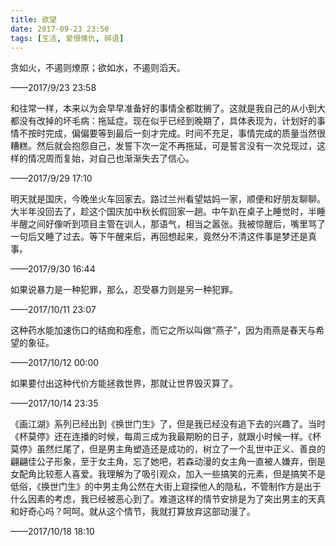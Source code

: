 ```yaml
---
title: 欲望
date: 2017-09-23 23:50
tags: [生活, 爱恨情仇, 碎语]
---
```


贪如火，不遏则燎原；欲如水，不遏则滔天。


<!--more-->


——2017/9/23 23:58

和往常一样，本来以为会早早准备好的事情全都耽搁了。这就是我自己的从小到大都没有改掉的坏毛病：拖延症。现在似乎已经到晚期了，具体表现为，计划好的事情不按时完成，偏偏要等到最后一刻才完成。时间不充足，事情完成的质量当然很糟糕。然后就会抱怨自己，发誓下次一定不再拖延，可是誓言没有一次兑现过，这样的情况周而复始，对自己也渐渐失去了信心。

——2017/9/29 17:10

明天就是国庆，今晚坐火车回家去。路过兰州看望姑妈一家，顺便和好朋友聊聊。大半年没回去了，趁这个国庆加中秋长假回家一趟。中午趴在桌子上睡觉时，半睡半醒之间好像听到项目主管在训人，那语气，相当之嚣张。我被惊醒后，嘴里骂了一句后又睡了过去。等下午醒来后，再回想起来，竟然分不清这件事是梦还是真事。

——2017/9/30 16:44

如果说暴力是一种犯罪，那么，忍受暴力则是另一种犯罪。

——2017/10/11 23:07

这种药水能加速伤口的结痂和痊愈，而它之所以叫做“燕子”，因为雨燕是春天与希望的象征。

——2017/10/12 00:00

如果要付出这种代价方能拯救世界，那就让世界毁灭算了。

——2017/10/14 23:35

《画江湖》系列已经出到《换世门生》了，但是我已经没有追下去的兴趣了。当时《杯莫停》还在连播的时候，每周三成为我最期盼的日子，就跟小时候一样。《杯莫停》虽然烂尾了，但是男主角塑造还是成功的，树立了一个乱世中正义、善良的翩翩佳公子形象，至于女主角，忘了她吧，若森动漫的女主角一直被人嫌弃，倒是女配角比较惹人喜爱。我理解为了吸引观众，加入一些搞笑的元素，但是搞笑不是低俗，《换世门生》的中男主角公然在大街上窥探他人的隐私，不管制作方是出于什么因素的考虑，我已经被恶心到了。难道这样的情节安排是为了突出男主的天真和好奇心吗？呵呵。就从这个情节，我就打算放弃这部动漫了。

——2017/10/18 18:10
